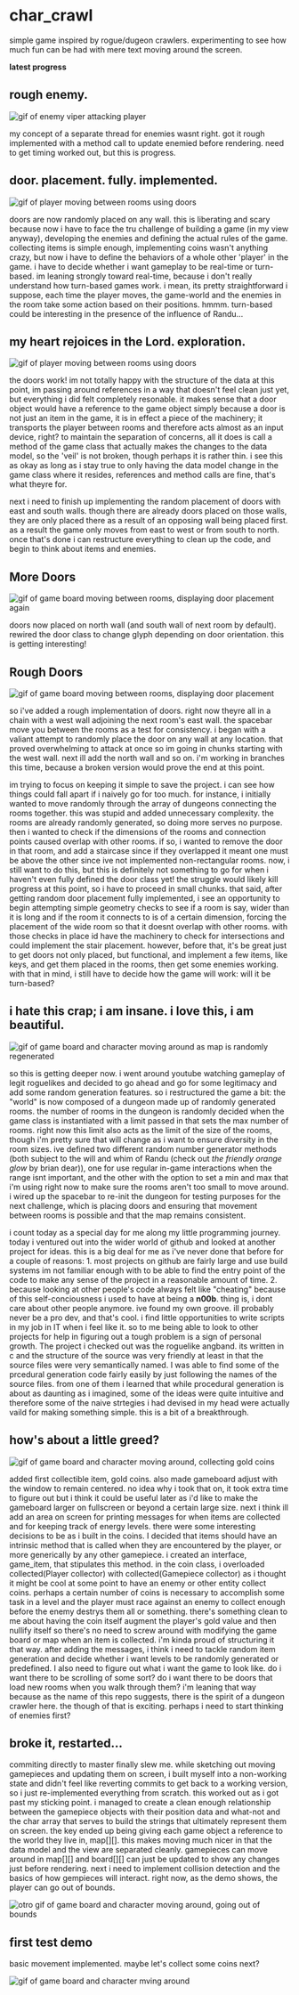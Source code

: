 # char_crawl
simple game inspired by rogue/dugeon crawlers. experimenting to see how much fun can be had with mere text moving around the screen.

__latest progress__

## rough enemy. 

![gif of enemy viper attacking player](demo9.gif)

my concept of a separate thread for enemies wasnt right. got it rough implemented with a method call to update enemied before rendering. need to get timing worked out, but 
this is progress.

## door. placement. fully. implemented.

![gif of player moving between rooms using doors](demo8.gif)

doors are now randomly placed on any wall. this is liberating and scary because now i have to face the tru challenge of building a game (in my view anyway), developing the 
enemies and defining the actual rules of the game. collecting items is simple enough, implementing coins wasn't anything crazy, but now i have to define the behaviors of a 
whole other 'player' in the game. i have to decide whether i want gameplay to be real-time or turn-based. im leaning strongly toward real-time, because i don't really 
understand how turn-based games work. i mean, its pretty straightforward i suppose, each time the player moves, the game-world and the enemies in the room take some action 
based on their positions. hmmm. turn-based could be interesting in the presence of the influence of Randu...



## my heart rejoices in the Lord. exploration.

![gif of player moving between rooms using doors](demo7.gif)

the doors work! im not totally happy with the structure of the data at this point, im passing around references in a way that doesn't feel clean just yet, but everything i 
did felt completely resonable. it makes sense that a door object would have a reference to the game object simply because a door is not just an item in the game, it is in 
effect a piece of the machinery; it transports the player between rooms and therefore acts almost as an input device, right? to maintain the separation of concerns, all it 
does is call a method of the game class that actually makes the changes to the data model, so the 'veil' is not broken, though perhaps it is rather thin. i see this as okay 
as long as i stay true to only having the data model change in the game class where it resides, references and method calls are fine, that's what theyre for. 

next i need to finish up implementing the random placement of doors with east and south walls. though there are already doors placed on those walls, they are only placed 
there as a result of an opposing wall being placed first. as a result the game only moves from east to west or from south to north. once that's done i can restructure 
everything to clean up the code, and begin to think about items and enemies.

## More Doors

![gif of game board moving between rooms, displaying door placement again](demo6.gif)

doors now placed on north wall (and south wall of next room by default). rewired the door class to change glyph depending on door orientation. this is getting interesting!

## Rough Doors

![gif of game board moving between rooms, displaying door placement](demo5.gif)

so i've added a rough implementation of doors. right now theyre all in a chain with a west wall adjoining the next room's east wall. the spacebar move you between the rooms
as a test for consistency. i began with a valiant attempt to randomly place the door on any wall at any location. that proved overwhelming to attack at once so im going in
chunks starting with the west wall. next ill add the north wall and so on. i'm working in branches this time, because a broken version would prove the end at this point.

im trying to focus on keeping it simple to save the project. i can see how things could fall apart if i naively go for too much. for instance, i initially wanted to move 
randomly through the array of dungeons connecting the rooms together. this was stupid and added unnecessary complexity. the rooms are already randomly generated, so doing 
more serves no purpose. then i wanted to check if the dimensions of the rooms and connection points caused overlap with other rooms. if so, i wanted to remove the door in 
that room, and add a staircase since if they overlapped it meant one must be above the other since ive not implemented non-rectangular rooms. now, i still want to do this, but 
this is definitely not something to go for when i haven't even fully defined the door class yet! the struggle would likely kill progress at this point, so i have to proceed in
small chunks. that said, after getting random door placement fully implemented, i see an opportunity to begin attempting simple geometry checks to see if a room is say, wider 
than it is long and if the room it connects to is of a certain dimension, forcing the placement of the wide room so that it doesnt overlap with other rooms. with those checks 
in place id have the machinery to check for intersections and could implement the stair placement. however, before that, it's be great just to get doors not only placed, but 
functional, and implement a few items, like keys, and get them placed in the rooms, then get some enemies working. with that in mind, i still have to decide how the game will 
work: will it be turn-based?

## i hate this crap; i am insane. i love this, i am beautiful.

![gif of game board and character moving around as map is randomly regenerated](demo4.gif)

so this is getting deeper now. i went around youtube watching gameplay of legit roguelikes and decided to go ahead and go for some legitimacy and add some random generation 
features. so i restructured the game a bit: the "world" is now composed of a dungeon made up of randomly generated rooms. the number of rooms in the dungeon is randomly 
decided when the game class is instantiated with a limit passed in that sets the max number of rooms. right now this limit also acts as the limit of the size of the rooms, 
though i'm pretty sure that will change as i want to ensure diversity in the room sizes. ive defined two different random number generator methods (both subject to the will 
and whim of Randu (check out _the friendly orange glow_ by brian dear)), one for use regular in-game interactions when the range isnt important, and the other with the option 
to set a min and max that i'm using right now to make sure the rooms aren't too small to move around. i wired up the spacebar to re-init the dungeon for testing purposes for 
the next challenge, which is placing doors and ensuring that movement between rooms is possible and that the map remains consistent. 

i count today as a special day for me along my little programming journey. today i ventured out into the wider world of github and looked at another project for ideas. this 
is a big deal for me as i've never done that before for a couple of reasons: 1. most projects on github are fairly large and use build systems im not familiar enough with 
to be able to find the entry point of the code to make any sense of the project in a reasonable amount of time. 2. because looking at other people's code always felt like 
"cheating" because of this self-conciousness i used to have at being a __n00b__. thing is, i dont care about other people anymore. ive found my own groove. ill probably 
never be a pro dev, and that's cool. i find little opportunities to write scripts in my job in IT when i feel like it. so to me being able to look to other projects for 
help in figuring out a tough problem is a sign of personal growth. The project i checked out was the roguelike angband. its written in c and the structure of the source 
was very friendly at least in that the source files were very semantically named. I was able to find some of the prcedural generation code fairly easily by just following 
the names of the source files. from one of them i learned that while procedural generation is about as daunting as i imagined, some of the ideas were quite intuitive and 
therefore some of the naive strtegies i had devised in my head were actually vaild for making something simple. this is a bit of a breakthrough.

## how's about a little greed?

![gif of game board and character moving around, collecting gold coins](demo3.gif)

added first collectible item, gold coins. also made gameboard adjust with the window to remain centered. no idea why i took that on, it took extra time to figure out 
but i think it could be useful later as i'd like to make the gameboard larger on fullscreen or beyond a certain large size. next i think ill add an area on screen for 
printing messages for when items are collected and for keeping track of energy levels. there were some interesting decisions to be as i built in the coins. I decided 
that items should have an intrinsic method that is called when they are encountered by the player, or more generically by any other gamepiece. i created an interface, 
game_item, that stipulates this method. in the coin class, i overloaded collected(Player collector) with collected(Gamepiece collector) as i thought it might be cool 
at some point to have an enemy or other entity collect coins. perhaps a certain number of coins is necessary to accomplish some task in a level and the player must race 
against an enemy to collect enough before the enemy destrys them all or something. there's something clean to me about having the coin itself augment the player's gold 
value and then nullify itself so there's no need to screw around with modifying the game board or map when an item is collected. i'm kinda proud of structuring it that 
way. after adding the messages, i think i need to tackle random item generation and decide whether i want levels to be randomly generated or predefined. I also need to 
figure out what i want the game to look like. do i want there to be scrolling of some sort? do i want there to be doors that load new rooms when you walk through them?
i'm leaning that way because as the name of this repo suggests, there is the spirit of a dungeon crawler here. the though of that is exciting. perhaps i need to start 
thinking of enemies first?

## broke it, restarted...

commiting directly to master finally slew me. while sketching out moving gamepieces and updating them on screen, i built myself into a non-working state and 
didn't feel like reverting commits to get back to a working version, so i just re-implemented everything from scratch. this worked out as i got past my sticking point.
i managed to create a clean enough relationship between the gamepiece objects with their position data and what-not and the char array that serves to build the 
strings that ultimately represent them on screen. the key ended up being giving each game object a reference to the world they live in, map[][]. this makes moving 
much nicer in that the data model and the view are separated cleanly. gamepieces can move around in map[][] and board[][] can just be updated to show any changes just before 
rendering. next i need to implement collision detection and the basics of how gempieces will interact. right now, as the demo shows, the player can go out of bounds.

![otro gif of game board and character moving around, going out of bounds](demo2.gif)


## first test demo
basic movement implemented. maybe let's collect some coins next?

![gif of game board and character mving around](demo1.gif)






